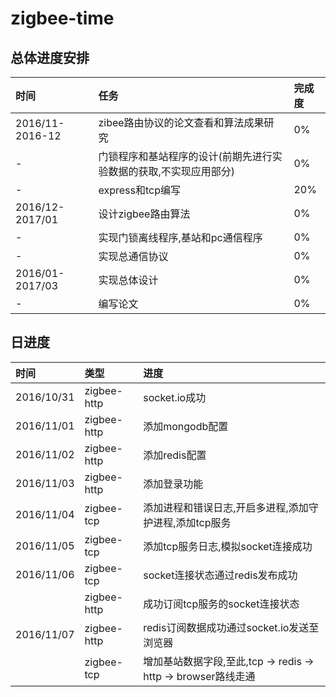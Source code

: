 # zigbee-time

## 总体进度安排

| 时间                 | 任务                                   | 完成度 |
| :-------------       |:-------------                          |:-----  |
| 2016/11-2016-12      | zibee路由协议的论文查看和算法成果研究  | 0%     |
| -                    | 门锁程序和基站程序的设计(前期先进行实验数据的获取,不实现应用部分)   |   0%  |
| -                    | express和tcp编写                    |    20%  |
| 2016/12-2017/01      | 设计zigbee路由算法  | 0%     |
| -                    | 实现门锁离线程序,基站和pc通信程序   |   0%  |
| -                    | 实现总通信协议                      |    0%  |
| 2016/01-2017/03      | 实现总体设计  | 0%     |
| -                    | 编写论文  |   0%  |

## 日进度

| 时间          | 类型           | 进度    |
|:------------- |:------------- |:-----  |
| 2016/10/31    | zigbee-http   | socket.io成功 |
| 2016/11/01    | zigbee-http   | 添加mongodb配置 |
| 2016/11/02    | zigbee-http   | 添加redis配置 |
| 2016/11/03    | zigbee-http   | 添加登录功能 |
| 2016/11/04    | zigbee-tcp    | 添加进程和错误日志,开启多进程,添加守护进程,添加tcp服务 |
| 2016/11/05    | zigbee-tcp    | 添加tcp服务日志,模拟socket连接成功 |
| 2016/11/06    | zigbee-tcp    | socket连接状态通过redis发布成功 |
|               | zigbee-http   | 成功订阅tcp服务的socket连接状态  |
| 2016/11/07    | zigbee-http    | redis订阅数据成功通过socket.io发送至浏览器 |
|               | zigbee-tcp   | 增加基站数据字段,至此,tcp -> redis -> http -> browser路线走通  |
